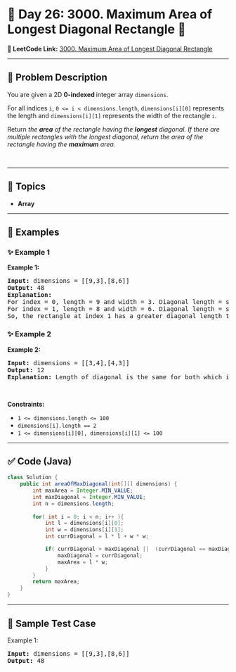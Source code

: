 # 📌 Day 26: 3000. Maximum Area of Longest Diagonal Rectangle 🎯

**🔗 LeetCode Link:** [3000. Maximum Area of Longest Diagonal Rectangle](https://leetcode.com/problems/maximum-area-of-longest-diagonal-rectangle/)

---

## 🧩 Problem Description

<p>You are given a 2D <strong>0-indexed </strong>integer array <code>dimensions</code>.</p>

<p>For all indices <code>i</code>, <code>0 &lt;= i &lt; dimensions.length</code>, <code>dimensions[i][0]</code> represents the length and <code>dimensions[i][1]</code> represents the width of the rectangle<span style="font-size: 13.3333px;"> <code>i</code></span>.</p>

<p>Return <em>the <strong>area</strong> of the rectangle having the <strong>longest</strong> diagonal. If there are multiple rectangles with the longest diagonal, return the area of the rectangle having the <strong>maximum</strong> area.</em></p>

<p>&nbsp;</p>
<p><strong class="example">

---

## 🧠 Topics

- Array
---

## 🧩 Examples

### ✨ Example 1

Example 1:</strong></p>

<pre>
<strong>Input:</strong> dimensions = [[9,3],[8,6]]
<strong>Output:</strong> 48
<strong>Explanation:</strong> 
For index = 0, length = 9 and width = 3. Diagonal length = sqrt(9 * 9 + 3 * 3) = sqrt(90) &asymp;<!-- notionvc: 882cf44c-3b17-428e-9c65-9940810216f1 --> 9.487.
For index = 1, length = 8 and width = 6. Diagonal length = sqrt(8 * 8 + 6 * 6) = sqrt(100) = 10.
So, the rectangle at index 1 has a greater diagonal length therefore we return area = 8 * 6 = 48.
</pre>

<p><strong class="example">

### ✨ Example 2

Example 2:</strong></p>

<pre>
<strong>Input:</strong> dimensions = [[3,4],[4,3]]
<strong>Output:</strong> 12
<strong>Explanation:</strong> Length of diagonal is the same for both which is 5, so maximum area = 12.
</pre>

<p>&nbsp;</p>
<p><strong>Constraints:</strong></p>

<ul>
	<li><code>1 &lt;= dimensions.length &lt;= 100</code></li>
	<li><code><font face="monospace">dimensions[i].length == 2</font></code></li>
	<li><code><font face="monospace">1 &lt;= dimensions[i][0], dimensions[i][1] &lt;= 100</font></code></li>
</ul>

---

## ✅ Code (Java)

```java
class Solution {
    public int areaOfMaxDiagonal(int[][] dimensions) {
        int maxArea = Integer.MIN_VALUE;
        int maxDiagonal = Integer.MIN_VALUE;
        int n = dimensions.length;
        
        for( int i = 0; i < n; i++ ){
            int l = dimensions[i][0];
            int w = dimensions[i][1];
            int currDiagonal = l * l + w * w;

            if( currDiagonal > maxDiagonal ||  (currDiagonal == maxDiagonal && l * w > maxArea) ) {
                maxDiagonal = currDiagonal;
                maxArea = l * w;
            }
        }
        return maxArea;
    }
}
```

---

## 🧪 Sample Test Case


Example 1:</strong></p>

<pre>
<strong>Input:</strong> dimensions = [[9,3],[8,6]]
<strong>Output:</strong> 48
</pre>

<p><strong class="example">


